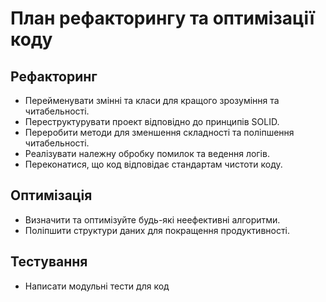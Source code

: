 # План рефакторингу та оптимізації коду

## Рефакторинг
- Перейменувати змінні та класи для кращого зрозуміння та читабельності.
- Переструктурувати проект відповідно до принципів SOLID.
- Переробити методи для зменшення складності та поліпшення читабельності.
- Реалізувати належну обробку помилок та ведення логів.
- Переконатися, що код відповідає стандартам чистоти коду.

## Оптимізація
- Визначити та оптимізуйте будь-які неефективні алгоритми.
- Поліпшити структури даних для покращення продуктивності.

## Тестування
- Написати модульні тести для код
